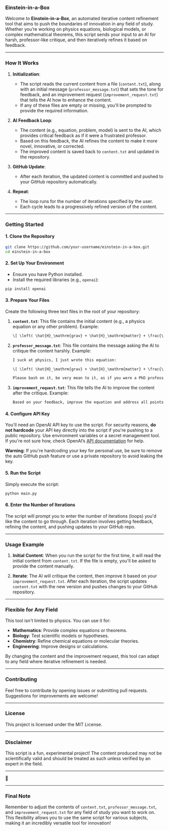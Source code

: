 ### **Einstein-in-a-Box**

Welcome to **Einstein-in-a-Box**, an automated iterative content refinement tool that aims to push the boundaries of innovation in any field of study. Whether you’re working on physics equations, biological models, or complex mathematical theorems, this script sends your input to an AI for harsh, professor-like critique, and then iteratively refines it based on feedback.

---

### **How It Works**

1. **Initialization**:
   - The script reads the current content from a file (`content.txt`), along with an initial message (`professor_message.txt`) that sets the tone for feedback, and an improvement request (`improvement_request.txt`) that tells the AI how to enhance the content.
   - If any of these files are empty or missing, you'll be prompted to provide the required information.

2. **AI Feedback Loop**:
   - The content (e.g., equation, problem, model) is sent to the AI, which provides critical feedback as if it were a frustrated professor.
   - Based on this feedback, the AI refines the content to make it more novel, innovative, or corrected.
   - The improved content is saved back to `content.txt` and updated in the repository.

3. **GitHub Update**:
   - After each iteration, the updated content is committed and pushed to your GitHub repository automatically.

4. **Repeat**:
   - The loop runs for the number of iterations specified by the user.
   - Each cycle leads to a progressively refined version of the content.

---

### **Getting Started**

#### **1. Clone the Repository**

```bash
git clone https://github.com/your-username/einstein-in-a-box.git
cd einstein-in-a-box
```

#### **2. Set Up Your Environment**

- Ensure you have Python installed.
- Install the required libraries (e.g., `openai`):
  
```bash
pip install openai
```

#### **3. Prepare Your Files**

Create the following three text files in the root of your repository:

1. **`content.txt`**: This file contains the initial content (e.g., a physics equation or any other problem). Example:
   ```txt
   \[ \left( \hat{H}_\mathrm{grav} + \hat{H}_\mathrm{matter} + \frac{\alpha}{L_\mathrm{P}^2} \int d^3x \sqrt{g} \, \hat{R}_{\mu\nu} \hat{T}^{\mu\nu} \right) \Psi[g_{\mu\nu}, \phi] = 0 \]
   ```

2. **`professor_message.txt`**: This file contains the message asking the AI to critique the content harshly. Example:
   ```txt
   I suck at physics, I just wrote this equation:

   \[ \left( \hat{H}_\mathrm{grav} + \hat{H}_\mathrm{matter} + \frac{\alpha}{L_\mathrm{P}^2} \int d^3x \sqrt{g} \, \hat{R}_{\mu\nu} \hat{T}^{\mu\nu} \right) \Psi[g_{\mu\nu}, \phi] = 0 \]

   Please bash on it, be very mean to it, as if you were a PhD professor who is frustrated with how bad I am in physics.
   ```

3. **`improvement_request.txt`**: This file tells the AI to improve the content after the critique. Example:
   ```txt
   Based on your feedback, improve the equation and address all points. We are aiming for a Nobel-worthy discovery, so please ensure the equation is novel and addresses cutting-edge topics in physics. Reply only with the equation.
   ```

#### **4. Configure API Key**

You'll need an OpenAI API key to use the script. For security reasons, **do not hardcode** your API key directly into the script if you're pushing to a public repository. Use environment variables or a secret management tool. If you're not sure how, check OpenAI’s [API documentation](https://beta.openai.com/docs/) for help.

**Warning**: If you're hardcoding your key for personal use, be sure to remove the auto GitHub push feature or use a private repository to avoid leaking the key.

#### **5. Run the Script**

Simply execute the script:

```bash
python main.py
```

#### **6. Enter the Number of Iterations**

The script will prompt you to enter the number of iterations (loops) you'd like the content to go through. Each iteration involves getting feedback, refining the content, and pushing updates to your GitHub repo.

---

### **Usage Example**

1. **Initial Content**:
   When you run the script for the first time, it will read the initial content from `content.txt`. If the file is empty, you'll be asked to provide the content manually.

2. **Iterate**:
   The AI will critique the content, then improve it based on your `improvement_request.txt`. After each iteration, the script updates `content.txt` with the new version and pushes changes to your GitHub repository.

---

### **Flexible for Any Field**

This tool isn't limited to physics. You can use it for:

- **Mathematics**: Provide complex equations or theorems.
- **Biology**: Test scientific models or hypotheses.
- **Chemistry**: Refine chemical equations or molecular theories.
- **Engineering**: Improve designs or calculations.

By changing the content and the improvement request, this tool can adapt to any field where iterative refinement is needed.

---

### **Contributing**

Feel free to contribute by opening issues or submitting pull requests. Suggestions for improvements are welcome!

---

### **License**

This project is licensed under the MIT License.

---

### **Disclaimer**

This script is a fun, experimental project! The content produced may not be scientifically valid and should be treated as such unless verified by an expert in the field.

---

🍓

---

### Final Note

Remember to adjust the contents of `content.txt`, `professor_message.txt`, and `improvement_request.txt` for any field of study you want to work on. This flexibility allows you to use the same script for various subjects, making it an incredibly versatile tool for innovation!


